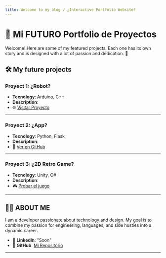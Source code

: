 ```yaml
---
title: Welcome to my blog / ¿Interactive Portfolio Website?
---
```


# 🌟 Mi FUTURO Portfolio de Proyectos

Welcome! Here are some of my featured projects. Each one has its own story and is designed with a lot of passion and dedication. 🚀

<!-- comentar en markdown needs un salto de linea y el resto es historia
<table align="center"> [comment]: Ajuste tamaño autom
     第一行 
    <tr>
    Aqui EMPIEZA para añadir fotos y enlaces: <td valign="top">
        <a target="_blank" href="https://sun0225sun.github.io/Awesome-Love-Code/Web/001">
            <p align="center">001</p>
            <img src="https://cdn.jsdelivr.net/gh/sun0225SUN/Awesome-Love-Code/assets/img/web/001.jpg"/>
        </a>
    </td> Y Aquí ACABA, MÁX 4 columnas para que se vea bn.
    </tr> CERRAMOS la fila.-->

## 🛠️ My future projects

### Proyect 1: **¿Robot?**             
- **Tecnology**: Arduino, C++          
- **Description**:                    
- 🌐 [Visitar Proyecto](https://)      

---

### Proyect 2: **¿App?**
- **Tecnology**: Python, Flask 
- **Description**: 
- 🐙 [Ver en GitHub](https://)

---

### Proyect 3: **¿2D Retro Game?**
- **Tecnology**: Unity, C#  
- **Description**: 
- 🎮 [Probar el juego](https://)

---

## 👨‍💻 ABOUT ME

I am a developer passionate about technology and design. My goal is to combine my passion for engineering, languages, and side hustles into a dynamic career. 

<!--- ✉️ **Contacto**: [miemail@ejemplo.com](mailto:miemail@ejemplo.com)-->
- 💼 **LinkedIn**: "Soon"<!---[Mi Perfil](https://linkedin.com/in/tuusuario)-->
- 🐙 **GitHub**: [Mi Repositorio](https://github.com/AlexxLJ)

---

